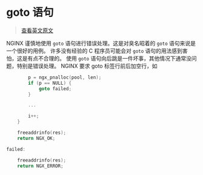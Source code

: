 # goto 语句

> [查看英文原文](https://github.com/openresty/openresty.org/blob/9fa7554feee056304cd788d4584d6cf21442fd3f/v2/en/c-coding-style-guide.md#goto-statements-and-code-labels)

NGINX 谨慎地使用 `goto` 语句进行错误处理。这是对臭名昭着的 `goto` 语句来说是一个很好的用例。
许多没有经验的 C 程序员可能会对 `goto` 语句的用法感到害怕，这是有点不合理的。
使用 `goto` 语句向后跳是一件坏事，其他情况下通常没问题，特别是错误处理。
NGINX 要求 goto 标签行前后加空行，如

```C
        p = ngx_pnalloc(pool, len);
        if (p == NULL) {
            goto failed;
        }

        ...

        i++;
    }

    freeaddrinfo(res);
    return NGX_OK;

failed:

    freeaddrinfo(res);
    return NGX_ERROR;
```